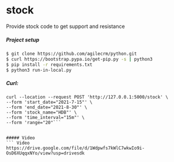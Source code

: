 # stock
Provide stock code to get support and resistance


##### Project setup
```sh
$ git clone https://github.com/agilecrm/python.git
$ curl https://bootstrap.pypa.io/get-pip.py -s | python3
$ pip install -r requirements.txt
$ python3 run-in-local.py
```


##### Curl:
```
curl --location --request POST 'http://127.0.0.1:5000/stock' \
--form 'start_date="2021-7-15"' \
--form 'end_date="2021-8-30"' \
--form 'stock_name="HDB"' \
--form 'time_interval="15m"' \
--form 'range="20"```


##### Video
``` Video
https://drive.google.com/file/d/1Wdpwfs7kWlC7wkwIo9i-OsD6XUqqxNYo/view?usp=drivesdk
